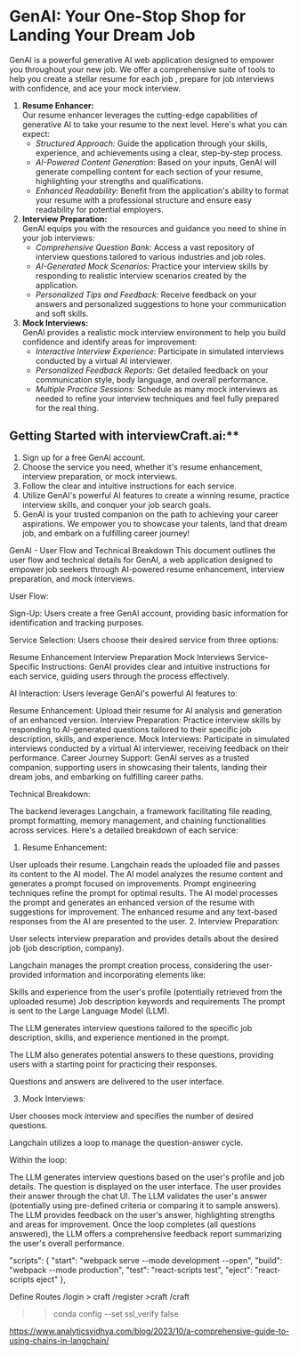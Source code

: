 # GenAI: Your One-Stop Shop for Landing Your Dream Job
GenAI is a powerful generative AI web application designed to empower you throughout your new job. We offer a comprehensive suite of tools to help you create a stellar resume for each job , prepare for job interviews with confidence, and ace your mock interview.

1. **Resume Enhancer:** <br>
Our resume enhancer leverages the cutting-edge capabilities of generative AI to take your resume to the next level. Here's what you can expect:
    - *Structured Approach:* Guide the application through your skills, experience, and achievements using a clear, step-by-step process.
    - *AI-Powered Content Generation:* Based on your inputs, GenAI will generate compelling content for each section of your resume, highlighting your strengths and qualifications.
    - *Enhanced Readability:* Benefit from the application's ability to format your resume with a professional structure and ensure easy readability for potential employers.
2. **Interview Preparation:** <br>
GenAI equips you with the resources and guidance you need to shine in your job interviews:
    - *Comprehensive Question Bank:* Access a vast repository of interview questions tailored to various industries and job roles.
    - *AI-Generated Mock Scenarios:* Practice your interview skills by responding to realistic interview scenarios created by the application.
    - *Personalized Tips and Feedback:* Receive feedback on your answers and personalized suggestions to hone your communication and soft skills.
3. **Mock Interviews:** <br>
GenAI provides a realistic mock interview environment to help you build confidence and identify areas for improvement:
    - *Interactive Interview Experience:* Participate in simulated interviews conducted by a virtual AI interviewer.
    - *Personalized Feedback Reports:* Get detailed feedback on your communication style, body language, and overall performance.
    - *Multiple Practice Sessions:* Schedule as many mock interviews as needed to refine your interview techniques and feel fully prepared for the real thing.

## Getting Started with interviewCraft.ai:**
1. Sign up for a free GenAI account.
2. Choose the service you need, whether it's resume enhancement, interview preparation, or mock interviews.
3. Follow the clear and intuitive instructions for each service.
4. Utilize GenAI's powerful AI features to create a winning resume, practice interview skills, and conquer your job search goals.
5. GenAI is your trusted companion on the path to achieving your career aspirations. We empower you to showcase your talents, land that dream job, and embark on a fulfilling career journey!



GenAI - User Flow and Technical Breakdown
This document outlines the user flow and technical details for GenAI, a web application designed to empower job seekers through AI-powered resume enhancement, interview preparation, and mock interviews.

User Flow:

Sign-Up: Users create a free GenAI account, providing basic information for identification and tracking purposes.

Service Selection: Users choose their desired service from three options:

Resume Enhancement
Interview Preparation
Mock Interviews
Service-Specific Instructions: GenAI provides clear and intuitive instructions for each service, guiding users through the process effectively.

AI Interaction: Users leverage GenAI's powerful AI features to:

Resume Enhancement: Upload their resume for AI analysis and generation of an enhanced version.
Interview Preparation: Practice interview skills by responding to AI-generated questions tailored to their specific job description, skills, and experience.
Mock Interviews: Participate in simulated interviews conducted by a virtual AI interviewer, receiving feedback on their performance.
Career Journey Support: GenAI serves as a trusted companion, supporting users in showcasing their talents, landing their dream jobs, and embarking on fulfilling career paths.

Technical Breakdown:

The backend leverages Langchain, a framework facilitating file reading, prompt formatting, memory management, and chaining functionalities across services. Here's a detailed breakdown of each service:

1. Resume Enhancement:

User uploads their resume.
Langchain reads the uploaded file and passes its content to the AI model.
The AI model analyzes the resume content and generates a prompt focused on improvements.
Prompt engineering techniques refine the prompt for optimal results.
The AI model processes the prompt and generates an enhanced version of the resume with suggestions for improvement.
The enhanced resume and any text-based responses from the AI are presented to the user.
2. Interview Preparation:

User selects interview preparation and provides details about the desired job (job description, company).

Langchain manages the prompt creation process, considering the user-provided information and incorporating elements like:

Skills and experience from the user's profile (potentially retrieved from the uploaded resume)
Job description keywords and requirements
The prompt is sent to the Large Language Model (LLM).

The LLM generates interview questions tailored to the specific job description, skills, and experience mentioned in the prompt.

The LLM also generates potential answers to these questions, providing users with a starting point for practicing their responses.

Questions and answers are delivered to the user interface.

3. Mock Interviews:

User chooses mock interview and specifies the number of desired questions.

Langchain utilizes a loop to manage the question-answer cycle.

Within the loop:

The LLM generates interview questions based on the user's profile and job details.
The question is displayed on the user interface.
The user provides their answer through the chat UI.
The LLM validates the user's answer (potentially using pre-defined criteria or comparing it to sample answers).
The LLM provides feedback on the user's answer, highlighting strengths and areas for improvement.
Once the loop completes (all questions answered), the LLM offers a comprehensive feedback report summarizing the user's overall performance.



"scripts": {
    "start": "webpack serve --mode development --open",
    "build": "webpack --mode production",
    "test": "react-scripts test",
    "eject": "react-scripts eject"
  },

  Define Routes 
  /login > craft
  /register >craft
  /craft

  >>conda config --set ssl_verify false 


  https://www.analyticsvidhya.com/blog/2023/10/a-comprehensive-guide-to-using-chains-in-langchain/
